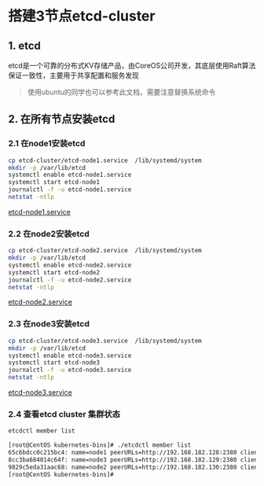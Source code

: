 # 搭建3节点etcd-cluster
## 1. etcd
etcd是一个可靠的分布式KV存储产品，由CoreOS公司开发，其底层使用Raft算法保证一致性，主要用于共享配置和服务发现

> 使用ubuntu的同学也可以参考此文档，需要注意替换系统命令

## 2. 在所有节点安装etcd
### 2.1 在node1安装etcd
```bash
cp etcd-cluster/etcd-node1.service  /lib/systemd/system
mkdir -p /var/lib/etcd
systemctl enable etcd-node1.service
systemctl start etcd-node1 
journalctl -f -u etcd-node1.service
netstat -ntlp
```
[etcd-node1.service][1]

### 2.2 在node2安装etcd
```bash
cp etcd-cluster/etcd-node2.service  /lib/systemd/system
mkdir -p /var/lib/etcd
systemctl enable etcd-node2.service 
systemctl start etcd-node2
journalctl -f -u etcd-node2.service
netstat -ntlp
```
[etcd-node2.service][2]

### 2.3 在node3安装etcd
```bash
cp etcd-cluster/etcd-node3.service  /lib/systemd/system
mkdir -p /var/lib/etcd
systemctl enable etcd-node3.service 
systemctl start etcd-node3
journalctl -f -u etcd-node3.service
netstat -ntlp
```
[etcd-node3.service][3]

### 2.4 查看etcd cluster 集群状态
```bash
etcdctl member list

[root@CentOS kubernetes-bins]# ./etcdctl member list 
65c6bdcc0c215bc4: name=node1 peerURLs=http://192.168.182.128:2380 clientURLs=http://192.168.182.128:2379 isLeader=true
8cc3ba684014c64f: name=node3 peerURLs=http://192.168.182.129:2380 clientURLs=http://192.168.182.129:2379 isLeader=false
9829c5eda31aac68: name=node2 peerURLs=http://192.168.182.130:2380 clientURLs=http://192.168.182.130:2379 isLeader=false
[root@CentOS kubernetes-bins]# 
```

[1]: https://github.com/solozyx/k8s-cluster/tree/master/etcd-cluster/etcd-node1.service
[2]: https://github.com/solozyx/k8s-cluster/tree/master/etcd-cluster/etcd-node2.service
[3]: https://github.com/solozyx/k8s-cluster/tree/master/etcd-cluster/etcd-node3.service
